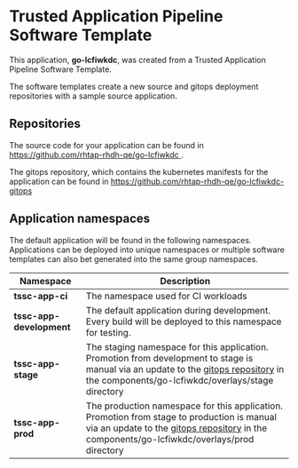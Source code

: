 # Trusted Application Pipeline Software Template

This application, **go-lcfiwkdc**, was created from a Trusted Application Pipeline Software Template.

The software templates create a new source and gitops deployment repositories with a sample source application. 

## Repositories

The source code for your application can be found in [https://github.com/rhtap-rhdh-qe/go-lcfiwkdc ](https://github.com/rhtap-rhdh-qe/go-lcfiwkdc ).
 
The gitops repository, which contains the kubernetes manifests for the application can be found in 
[https://github.com/rhtap-rhdh-qe/go-lcfiwkdc-gitops ](https://github.com/rhtap-rhdh-qe/go-lcfiwkdc-gitops ) 

## Application namespaces 

The default application will be found in the following namespaces. Applications can be deployed into unique namespaces or multiple software templates can also bet generated into the same group namespaces.  

|  Namespace   |  Description   |  
| -------- | -------- |
| **tssc-app-ci** | The namespace used for CI workloads |
| **tssc-app-development** | The default application during development. Every build will be deployed to this namespace for testing. |
| **tssc-app-stage** | The staging namespace for this application. Promotion from development to stage is manual via an update to the [gitops repository](https://github.com/rhtap-rhdh-qe/go-lcfiwkdc-gitops ) in the components/go-lcfiwkdc/overlays/stage directory |
| **tssc-app-prod** | The production namespace for this application. Promotion from stage to production is manual via an update to the [gitops repository](https://github.com/rhtap-rhdh-qe/go-lcfiwkdc-gitops ) in the components/go-lcfiwkdc/overlays/prod directory |